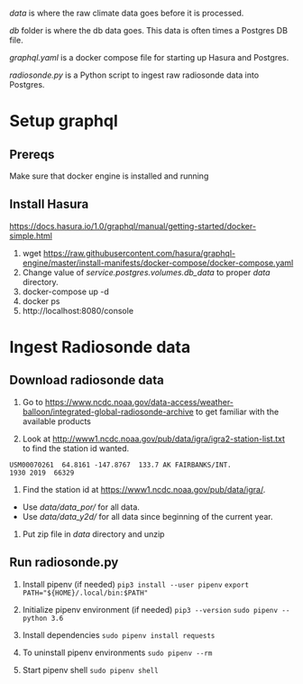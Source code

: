 
_data_ is where the raw climate data goes before it is processed.

_db_ folder is where the db data goes. This data is often times a Postgres DB file.

_graphql.yaml_ is a docker compose file for starting up Hasura and Postgres.

_radiosonde.py_ is a Python script to ingest raw radiosonde data into Postgres.


# Setup graphql
## Prereqs

Make sure that docker engine is installed and running

## Install Hasura
https://docs.hasura.io/1.0/graphql/manual/getting-started/docker-simple.html

1. wget https://raw.githubusercontent.com/hasura/graphql-engine/master/install-manifests/docker-compose/docker-compose.yaml
1. Change value of _service.postgres.volumes.db_data_ to proper _data_ directory.
1. docker-compose up -d
1. docker ps
1. http://localhost:8080/console


# Ingest Radiosonde data
## Download radiosonde data

1. Go to https://www.ncdc.noaa.gov/data-access/weather-balloon/integrated-global-radiosonde-archive to get familiar with the available products

1. Look at http://www1.ncdc.noaa.gov/pub/data/igra/igra2-station-list.txt to find the station id wanted.

  `USM00070261  64.8161 -147.8767  133.7 AK FAIRBANKS/INT.                 1930 2019  66329`
1. Find the station id at https://www1.ncdc.noaa.gov/pub/data/igra/.
  - Use *data/data_por/* for all data.
  - Use *data/data_y2d/* for all data since beginning of the current year.


1. Put zip file in _data_ directory and unzip


## Run radiosonde.py

1. Install pipenv (if needed)
  `pip3 install --user pipenv`
  `export PATH="${HOME}/.local/bin:$PATH"`

1. Initialize pipenv environment (if needed)
  `pip3 --version`
  `sudo pipenv --python 3.6`

1. Install dependencies
  `sudo pipenv install requests`

1. To uninstall pipenv environments
  `sudo pipenv --rm`

1. Start pipenv shell
  `sudo pipenv shell`
